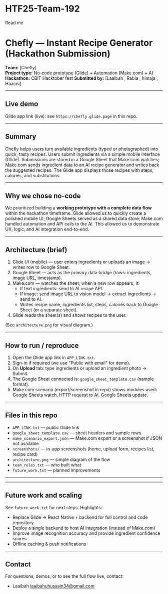 # HTF25-Team-192

Read me
# Chefly — Instant Recipe Generator (Hackathon Submission)

**Team:** [Chefly]  
**Project type:** No-code prototype (Glide) + Automation (Make.com) + AI  
**Hackathon:** CBIT Hacktober fest 
**Submitted by:** [Laaibah , Rabia , himaja , Haacni]

---

## Live demo
Glide app link (live): see `https://chefly.glide.page` in this repo.

---

## Summary
Chefly helps users turn available ingredients (typed or photographed) into quick, tasty recipes. Users submit ingredients via a simple mobile interface (Glide). Submissions are stored in a Google Sheet that Make.com watches; Make.com sends ingredient data to an AI recipe generator and writes back the suggested recipes. The Glide app displays those recipes with steps, calories, and substitutions.

---

## Why we chose no-code
We prioritized building a **working prototype with a complete data flow** within the hackathon timeframe. Glide allowed us to quickly create a polished mobile UI; Google Sheets served as a shared data store; Make.com handled automation and API calls to the AI. This allowed us to demonstrate UX, logic, and AI integration end-to-end.

---

## Architecture (brief)
1. Glide UI (mobile) — user enters ingredients or uploads an image → writes row to Google Sheet.
2. Google Sheet — acts as the primary data bridge (rows: ingredients, image URL, timestamp).
3. Make.com — watches the sheet; when a new row appears, it:
   - If text ingredients: send to AI recipe API.
   - If image: send image URL to vision model → extract ingredients → send to AI.
   - Writes recipe name, ingredients list, steps, calories back to Google Sheet (or a separate sheet).
4. Glide reads the sheet(s) and shows recipes to the user.

(See `architecture.png` for visual diagram.)

---

## How to run / reproduce
1. Open the Glide app link in `APP_LINK.txt`.
2. Sign-in if required (we use "Public with email" for demo).
3. On **Upload** tab: type ingredients or upload an ingredient photo → Submit.
4. The Google Sheet connected is: `google_sheet_template.csv` (sample format).
5. Make.com scenario (export/screenshot in repo) shows modules used: Google Sheets watch, HTTP request to AI, Google Sheets update.

---

## Files in this repo
- `APP_LINK.txt` — public Glide link
- `google_sheet_template.csv` — sheet headers and sample rows
- `make_scenario_export.json` — Make.com export or a screenshot if JSON not available
- `screenshots/` — in-app screenshots (home, upload form, recipes list, recipe card)
- `architecture.png` — simple diagram of the flow
- `team_roles.txt` — who built what
- `future_work.txt` — planned improvements

---


---

## Future work and scaling
See `future_work.txt` for next steps. Highlights:
- Replace Glide → React Native + backend for full control and code repository
- Deploy a single backend to host AI integration (instead of Make.com)
- Improve image recognition accuracy and provide ingredient confidence scores
- Offline caching & push notifications

---

## Contact
For questions, demos, or to see the full flow live, contact:
- Laaibah laaibahuhussain34@gmail.com
